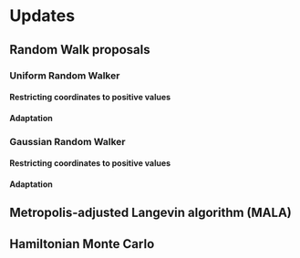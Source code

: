 # Updates

## Random Walk proposals

### Uniform Random Walker

#### Restricting coordinates to positive values

#### Adaptation

### Gaussian Random Walker

#### Restricting coordinates to positive values

#### Adaptation

## Metropolis-adjusted Langevin algorithm (MALA)

## Hamiltonian Monte Carlo
